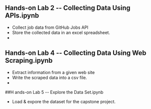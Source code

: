 ## Hands-on Lab 2 -- Collecting Data Using APIs.ipynb
- Collect job data from GitHub Jobs API
- Store the collected data in an excel spreadsheet.
-   
## Hands-on Lab 4 -- Collecting Data Using Web Scraping.ipynb
- Extract information from a given web site
- Write the scraped data into a csv file.
- 
##H ands-on Lab 5 -- Explore the Data Set.ipynb
- Load & expore the dataset for the capstone project.
